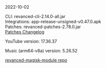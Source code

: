 2022-10-02
  
CLI: revanced-cli-2.14.0-all.jar  
Integrations: app-release-unsigned-v0.47.0.apk  
Patches: revanced-patches-2.78.0.jar  
[Patches Changelog](https://github.com/revanced/revanced-patches/releases/tag/v2.78.0)  

YouTube version: 17.36.37  

Music (arm64-v8a) version: 5.26.52  

[revanced-magisk-module repo](https://github.com/j-hc/revanced-magisk-module)
